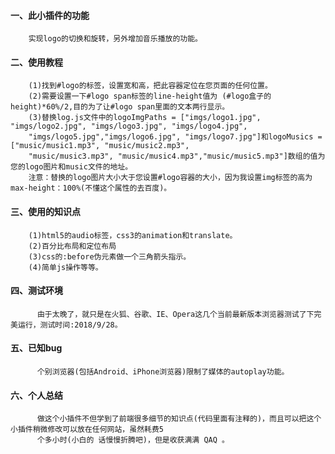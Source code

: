 #### 一、此小插件的功能
        实现logo的切换和旋转，另外增加音乐播放的功能。
#### 二、使用教程
        (1)找到#logo的标签，设置宽和高，把此容器定位在您页面的任何位置。
        (2)需要设置一下#logo span标签的line-height值为 (#logo盒子的height)*60%/2,目的为了让#logo span里面的文本两行显示。
        (3)替换log.js文件中的logoImgPaths = ["imgs/logo1.jpg", "imgs/logo2.jpg", "imgs/logo3.jpg", "imgs/logo4.jpg",
        "imgs/logo5.jpg","imgs/logo6.jpg", "imgs/logo7.jpg"]和logoMusics = ["music/music1.mp3", "music/music2.mp3",
        "music/music3.mp3", "music/music4.mp3","music/music5.mp3"]数组的值为您的logo图片和music文件的地址。
        注意：替换的logo图片大小大于您设置#logo容器的大小，因为我设置img标签的高为max-height：100%(不懂这个属性的去百度)。
#### 三、使用的知识点
        (1)html5的audio标签，css3的animation和translate。
        (2)百分比布局和定位布局
        (3)css的:before伪元素做一个三角箭头指示。
        (4)简单js操作等等。
#### 四、测试环境
          由于太晚了，就只是在火狐、谷歌、IE、Opera这几个当前最新版本浏览器测试了下完美运行，测试时间:2018/9/28。
#### 五、已知bug
          个别浏览器(包括Android、iPhone浏览器)限制了媒体的autoplay功能。
#### 六、个人总结
          做这个小插件不但学到了前端很多细节的知识点(代码里面有注释的)，而且可以把这个小插件稍微修改可以放在任何网站，虽然耗费5
          个多小时(小白的 话慢慢折腾吧)，但是收获满满 QAQ 。

